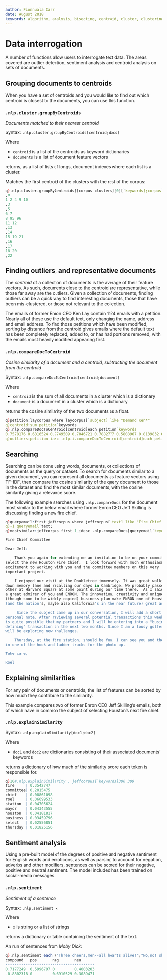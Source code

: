 ```yaml
---
author: Fionnuala Carr
date: August 2018
keywords: algorithm, analysis, bisecting, centroid, cluster, clustering, comparison, corpora, corpus, document, email, feature, file, k-mean, kdbplus, learning, machine, machine learning, mbox, message, ml, nlp, parse, parsing, q, sentiment, similarity, string function, vector
---
```


# <i class="fas fa-share-alt"></i> Data interrogation

A number of functions allow users to interrogate text data. The areas covered are outlier detection, sentiment analysis and centroid analysis on sets of documents.


## Grouping documents to centroids

When you have a set of centroids and you would like to find out which centroid is closest to the documents, you can use this function.


### `.nlp.cluster.groupByCentroids`

_Documents matched to their nearest centroid_

Syntax: `.nlp.cluster.groupByCentroids[centroid;docs]`

Where

-   `centroid` is a list of the centroids as keyword dictionaries
-   `documents` is a list of document feature vectors

returns, as a list of lists of longs, document indexes where each list is a cluster.

Matches the first centroid of the clusters with the rest of the corpus:

```q
q).nlp.cluster.groupByCentroids[[corpus clusters][0][`keywords];corpus`keywords]
,0
1 2 4 9 10
,3
,5
6 7
8 95 96
11 12
,13
,14
15 19 21
,16
,17
18 20
,22
```


## Finding outliers, and representative documents

The _centroid_ of a collection of documents is the average of their feature vectors. As such, documents close to the centroid are representative, while those far away are the outliers. Given a collection of documents, finding outliers can be a quick way to find interesting documents, those that have been mis-clustered, or those not relevant to the collection.

The emails of former Enron CEO Ken Lay contain 1124 emails with a petition. Nearly all of these use the default text, only changing the name, address and email address. To find those petitions which have been modified, sorting by distance from the centroid gives emails where the default text has been completely replaced, added to, or has had portions removed, with the emails most heavily modified appearing first.


### `.nlp.compareDocToCentroid`

_Cosine similarity of a document and a centroid, subtracting the document from the centroid_

Syntax: `.nlp.compareDocToCentroid[centroid;document]`

Where

-   `centroid` is the sum of all documents in a cluster which is a dictionary
-   `document` is a document in a cluster which is a dictionary

returns the cosine similarity of the two documents as a float.

```q
q)petition:laycorpus where laycorpus[`subject] like "Demand Ken*"
q)centroid:sum petition`keywords
q).nlp.compareDocToCentroid[centroid]each petition`keywords
0.7578176 0.6816524 0.7749509 0.7046721 0.7882777 0.5808967 0.8139832 0.7567036..
q)outliers:petition iasc .nlp.i.compareDocToCentroid[centroid]each petition`keywords
```


## Searching

Searching can be done using words, documents, or collections of documents as the query or dataset. To search for documents similar to a given document, you can represent all documents as feature vectors using TF-IDF, then compare the cosine similarity of the query document to those in the dataset and find the most similar documents, with the cosine similarity giving a relevance score.

The following example searches using `.nlp.compareDocs` for the document most similar to the below email where former Enron CEO Jeff Skilling is discussing finding a new fire chief.

```q
q)queryemail:first jeffcorpus where jeffcorpus[`text] like "Fire Chief Committee*"
q)-1 queryemail`text;
q)mostsimilar:jeffcorpus first 1_idesc .nlp.compareDocs[queryemail`keywords]each jeffcorpus`keywords

Fire Chief Committee

Dear Jeff:

    Thank you again for extending me an invitation to be on your committee to
select the new Houston Fire Chief.  I look forward with much enthusiasm and
excitement to working with you and the committee members on this very
important project.

    I enjoyed our visit at the Doubletree immensely. It was great walking
down memory lane and recalling our days in Cambridge. We probably passed each
other at Harvard Square at some point during our time there.  As I said, I am
a great admirer of you and ENRON. The innovation, creativity and unique
(though soon to be widely copied) business plan make ENRON one of Houston's
(and the nation's, maybe also California's in the near future) great assets.

     Since the subject came up in our conversation, I will add a short
personal note. After reviewing several potential transactions this week, it
is quite possible that my partners and I will be entering into a "business
defining" transaction in the next two months. Since I am a lousy golfer, I
will be exploring new challenges.

    Thursday, at the fire station, should be fun. I can see you and the mayor
in one of the hook and ladder trucks for the photo op.

Take care,

Roel 
```


## Explaining similarities

For any pair of documents or centroids, the list of features can be sorted by how much they contribute to the similarity.

This example compares two of former Enron CEO Jeff Skilling’s emails, both of which have in common the subject of selecting Houston’s next fire chief.


### `.nlp.explainSimilarity`

Syntax: `.nlp.explainSimilarity[doc1;doc2]`

Where 

-  `doc1` and `doc2` are dictionaries consisting of their associated documents’ keywords

returns a dictionary of how much of the similarity score each token is responsible for.

```q
q)10#.nlp.explainSimilarity . jeffcorpus[`keywords]306 309
fire     | 0.3542747
committee| 0.2015475
chief    | 0.08861098
roel     | 0.06699533
station  | 0.04705624
mayor    | 0.04343555
houston  | 0.04181817
business | 0.03459796
select   | 0.02556851
thursday | 0.01825156
```


## Sentiment analysis

Using a pre-built model of the degrees of positive and negative sentiment for English words and emoticons, as well as parsing to account for negation, adverbs and other modifiers, sentences can be scored for their negative, positive and neutral sentiment. The model included has been trained on social-media messages.


### `.nlp.sentiment`

_Sentiment of a sentence_

Syntax: `.nlp.sentiment x`

Where 

-  `x` is string or a list of strings

returns a dictionary or table containing the sentiment of the text.

An run of sentences from _Moby Dick_:

```q
q).nlp.sentiment each ("Three cheers,men--all hearts alive!";"No,no! shame upon all cowards-shame upon them!")
compound   pos       neg       neu
----------------------------------------
0.7177249  0.5996797 0         0.4003203
-0.8802318 0         0.6910529 0.3089471
```

